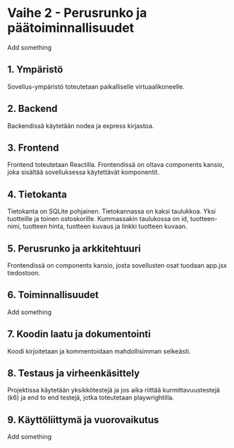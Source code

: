 # Vaihe 2 - Perusrunko ja päätoiminnallisuudet
Add something

## 1. Ympäristö

Sovellus-ympäristö toteutetaan paikalliselle virtuaalikoneelle.

## 2. Backend

Backendissä käytetään nodea ja express kirjastoa. 

## 3. Frontend

Frontend toteutetaan Reactilla. Frontendissä on oltava components kansio, joka sisältää sovelluksessa käytettävät komponentit.

## 4. Tietokanta

Tietokanta on SQLite pohjainen. Tietokannassa on kaksi taulukkoa. Yksi tuotteille ja toinen ostoskorille. Kummassakin taulukossa on id, tuotteen-nimi, tuotteen hinta, tuotteen kuvaus ja linkki tuotteen kuvaan.

## 5. Perusrunko ja arkkitehtuuri

Frontendissä on components kansio, josta sovellusten osat tuodaan app.jsx tiedostoon.

## 6. Toiminnallisuudet

Add something

## 7. Koodin laatu ja dokumentointi

Koodi kirjoitetaan ja kommentoidaan mahdollisimman selkeästi. 

## 8. Testaus ja virheenkäsittely

Projektissa käytetään yksikkötestejä ja jos aika riittää kurmittavuustestejä (k6) ja end to end testejä, jotka toteutetaan playwrightilla.

## 9. Käyttöliittymä ja vuorovaikutus

Add something
